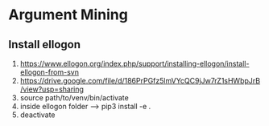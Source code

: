# Argument Mining

## Install ellogon

1) https://www.ellogon.org/index.php/support/installing-ellogon/install-ellogon-from-svn
2) https://drive.google.com/file/d/186PrPGfz5lmVYcQC9jJw7rZ1sHWbpJrB/view?usp=sharing
3) source path/to/venv/bin/activate
4) inside ellogon folder --> pip3 install -e .
5) deactivate

